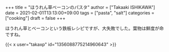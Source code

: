 +++
title = "ほうれん草ベーコンのパスタ"
author = ["Takaaki ISHIKAWA"]
date = 2021-02-01T13:13:00+09:00
tags = ["pasta", "salt"]
categories = ["cooking"]
draft = false
+++

ほうれん草とベーコンという鉄板レシピですが、大失敗でした。葉物は鮮度が命ですね。  

{{< x user="takaxp" id="1356088775214960643" >}}

